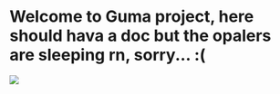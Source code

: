 # Welcome to Guma project, here should hava a doc but the opalers are sleeping rn, sorry... :(

![](https://media1.tenor.com/m/84Zskif7TGsAAAAd/british-shorthair-oklou-cat.gif)